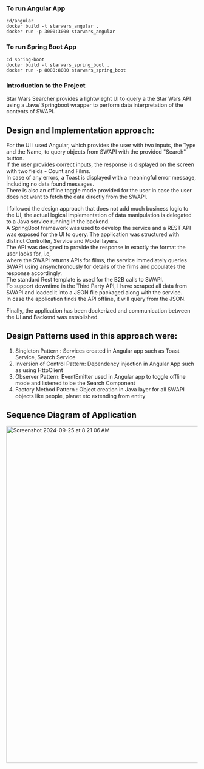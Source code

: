 ### To run Angular App

```
cd/angular
docker build -t starwars_angular .
docker run -p 3000:3000 starwars_angular
```

### To run Spring Boot App

```
cd spring-boot
docker build -t starwars_spring_boot .
docker run -p 8080:8080 starwars_spring_boot
```


### Introduction to the Project

Star Wars Searcher provides a lightwieght UI to query a the Star Wars API using a Java/ Springboot wrapper to perform data interpretation of the contents of SWAPI.

## Design and Implementation approach:

For the UI i used Angular, which provides the user with two inputs, the Type and the Name, to query objects from SWAPI with the provided "Search" button.    
If the user provides correct inputs, the response is displayed on the screen with two fields - Count and Films.    
In case of any errors, a Toast is displayed with a meaningful error message, including no data found messages.    
There is also an offline toggle mode provided for the user in case the user does not want to fetch the data directly from the SWAPI.    

I followed the design approach that does not add much business logic to the UI, the actual logical implementation of data manipulation is delegated to a Java service running in the backend.    
A SpringBoot framework was used to develop the service and a REST API was exposed for the UI to query. The application was structured with distinct Controller, Service and Model layers.    
The API was designed to provide the response in exactly the format the user looks for, i.e,   
where the SWAPI returns APIs for films, the service immediately queries SWAPI using ansynchronously for details of the films and populates the response accordingly.   
The standard Rest template is used for the B2B calls to SWAPI.    
To support downtime in the Third Party API, I have scraped all data from SWAPI and loaded it into a JSON file packaged along with the service.    
In case the application finds the API offline, it will query from the JSON.   

Finally, the application has been dockerized and communication between the UI and Backend was established.   

## Design Patterns used in this approach were:

1. Singleton Pattern : Services created in Angular app such as Toast Service, Search Service   
2. Inversion of Control Pattern: Dependency injection in Angular App such as using HttpClient   
3. Observer Pattern:  EventEmitter used in Angular app to toggle offline mode and listened to be the Search Component   
4. Factory Method Pattern : Object creation in Java layer for all SWAPI objects like people, planet etc extending from entity

## Sequence Diagram of Application

<img width="888" alt="Screenshot 2024-09-25 at 8 21 06 AM" src="https://github.com/user-attachments/assets/479ec064-b354-4133-a39c-68206e7bc98e">

